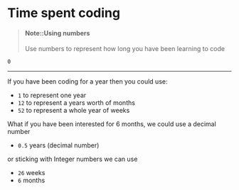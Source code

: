 # Time spent coding

> #### Note::Using numbers
> Use numbers to represent how long you have been learning to code
```eval-clojure
0
```

<hr />

If you have been coding for a year then you could use:

* `1` to represent one year
* `12` to represent a years worth of months
* `52` to represent a whole year of weeks


What if you have been interested for 6 months, we could use a decimal number

* `0.5` years (decimal number)

or sticking with Integer numbers we can use

* `26` weeks
* `6` months

